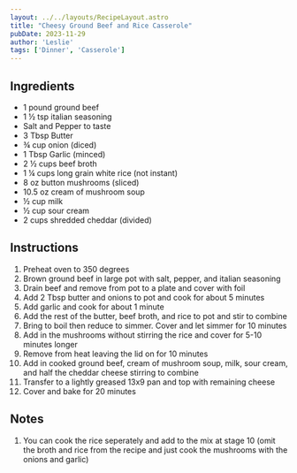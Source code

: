 ```yaml
---
layout: ../../layouts/RecipeLayout.astro
title: "Cheesy Ground Beef and Rice Casserole"
pubDate: 2023-11-29
author: 'Leslie'
tags: ['Dinner', 'Casserole']
---
```


<h2 class='text-2xl py-4'>Ingredients</h2>
<ul class='list-disc ms-4 ps-4 py-2'>
    <li>1 pound ground beef</li>
    <li>1 ½ tsp italian seasoning</li>
    <li>Salt and Pepper to taste</li>
    <li>3 Tbsp Butter</li>
    <li>¾ cup onion (diced)</li>
    <li>1 Tbsp Garlic (minced)</li>
    <li>2 ½ cups beef broth</li>
    <li>1 ¼ cups long grain white rice (not instant)</li>
    <li>8 oz button mushrooms (sliced)</li>
    <li>10.5 oz cream of mushroom soup</li>
    <li>½ cup milk</li>
    <li>½ cup sour cream</li>
    <li>2 cups shredded cheddar (divided)</li>
</ul>
<h2 class='text-2xl py-4'>Instructions</h2>
<ol class='list-decimal ms-4 ps-4 py-2'>
    <li>Preheat oven to 350 degrees</li>
    <li>Brown ground beef in large pot with salt, pepper, and italian seasoning</li>
    <li>Drain beef and remove from pot to a plate and cover with foil</li>
    <li>Add 2 Tbsp butter and onions to pot and cook for about 5 minutes</li>
    <li>Add garlic and cook for about 1 minute</li>
    <li>Add the rest of the butter, beef broth, and rice to pot and stir to combine</li>
    <li>Bring to boil then reduce to simmer.  Cover and let simmer for 10 minutes</li>
    <li>Add in the mushrooms without stirring the rice and cover for 5-10 minutes longer</li>
    <li>Remove from heat leaving the lid on for 10 minutes</li>
    <li>Add in cooked ground beef, cream of mushroom soup, milk, sour cream, and half the cheddar cheese stirring to combine</li>
    <li>Transfer to a lightly greased 13x9 pan and top with remaining cheese</li>
    <li>Cover and bake for 20 minutes</li>
</ol>
<h2 class='text-2xl py-4'>Notes</h2>
<ol class='list-decimal ms-4 ps-4 py-2'>
    <li>You can cook the rice seperately and add to the mix at stage 10 (omit the broth and rice from the recipe and just cook the mushrooms with the onions and garlic)</li>
</ol>
